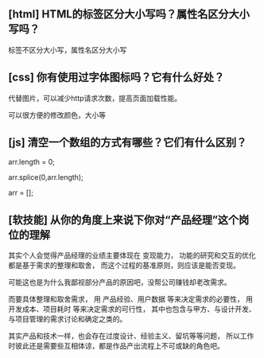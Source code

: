 ## [html] HTML的标签区分大小写吗？属性名区分大小写吗？

标签不区分大小写，属性名区分大小写


## [css] 你有使用过字体图标吗？它有什么好处？

代替图片，可以减少http请求次数，提高页面加载性能。

可以很方便的修改颜色，大小等

## [js] 清空一个数组的方式有哪些？它们有什么区别？

arr.length = 0;

arr.splice(0,arr.length);

arr = [];

## [软技能] 从你的角度上来说下你对“产品经理”这个岗位的理解

其实个人会觉得产品经理的业绩主要体现在 变现能力，
功能的研究和交互的优化都是基于需求的整理和取舍，
而这个过程的基准原则，则应该是能否变现。

可能这也是为什么我鄙视部分产品的原因吧，没帮公司赚钱却老改需求。

而要具体整理和取舍需求，
用 产品经验、用户数据 等来决定需求的必要性，
用 开发成本、项目耗时 等来决定需求的可行性，
其中也包含与甲方、与设计开发、与项目管理的需求讨论和确定之类的。

其实产品和技术一样，也会存在过度设计、经验主义、留坑等等问题，
所以工作时彼此还是需要些互相体谅，都是作品产出流程上不可或缺的角色吧。
